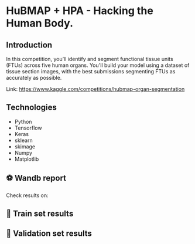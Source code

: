 # HuBMAP + HPA - Hacking the Human Body.
## Introduction
In this competition, you’ll identify and segment functional tissue units (FTUs) across five human organs. You'll build your model using a dataset of tissue section images, with the best submissions segmenting FTUs as accurately as possible.

Link: https://www.kaggle.com/competitions/hubmap-organ-segmentation
## Technologies
<ul>
  <li>Python</li>
  <li>Tensorflow</li>
  <li>Keras</li>
  <li>sklearn</li>
  <li>skimage</li>
  <li>Numpy</li>
  <li>Matplotlib</li>
</ul>

## ⚽ Wandb report
Check results on: 

## 🚀 Train set results


## 🚀 Validation set results


